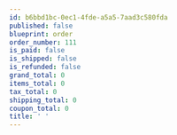 ```yaml
---
id: b6bbd1bc-0ec1-4fde-a5a5-7aad3c580fda
published: false
blueprint: order
order_number: 111
is_paid: false
is_shipped: false
is_refunded: false
grand_total: 0
items_total: 0
tax_total: 0
shipping_total: 0
coupon_total: 0
title: ' '
---
```

